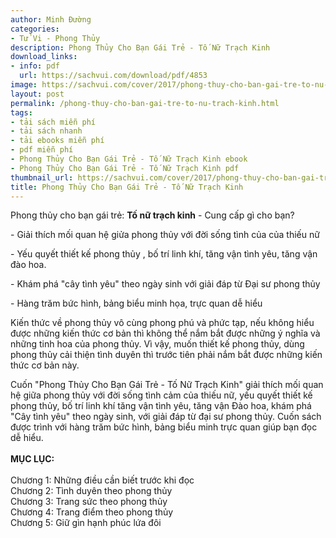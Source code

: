 ```yaml
---
author: Minh Đường
categories:
- Tử Vi - Phong Thủy
description: Phong Thủy Cho Bạn Gái Trẻ - Tố Nữ Trạch Kinh
download_links:
- info: pdf
  url: https://sachvui.com/download/pdf/4853
image: https://sachvui.com/cover/2017/phong-thuy-cho-ban-gai-tre-to-nu-trach-kinh.jpg
layout: post
permalink: /phong-thuy-cho-ban-gai-tre-to-nu-trach-kinh.html
tags:
- tải sách miễn phí
- tải sách nhanh
- tải ebooks miễn phí
- pdf miễn phí
- Phong Thủy Cho Bạn Gái Trẻ - Tố Nữ Trạch Kinh ebook
- Phong Thủy Cho Bạn Gái Trẻ - Tố Nữ Trạch Kinh pdf
thumbnail_url: https://sachvui.com/cover/2017/phong-thuy-cho-ban-gai-tre-to-nu-trach-kinh.jpg
title: Phong Thủy Cho Bạn Gái Trẻ - Tố Nữ Trạch Kinh
---
```


 <div class="item-desc text-justify"> <p>Phong thủy cho bạn gái trẻ: <strong>Tố nữ trạch kinh</strong> - Cung cấp gì cho bạn?</p><p>- Giải thích mối quan hệ giửa phong thủy với đời sống tình của của thiếu nữ</p><p>- Yếu quyết thiết kế phong thủy , bố trí linh khí, tăng vận tình yêu, tăng vận đào hoa.</p><p>- Khám phá "cây tình yêu" theo ngày sinh với giải đáp từ Đại sư phong thủy</p><p>- Hàng trăm bức hình, bảng biểu minh họa, trực quan dễ hiểu</p><p>Kiến thức về phong thủy vô cùng phong phú và phức tạp, nếu không hiểu được những kiến thức cơ bản thì không thể nắm bắt được những ý nghĩa và những tinh hoa của phong thủy. Vì vậy, muốn thiết kế phong thủy, dùng phong thủy cải thiện tình duyên thì trước tiên phải nắm bắt được những kiến thức cơ bản này.</p><p>Cuốn "Phong Thủy Cho Bạn Gái Trẻ - Tố Nữ Trạch Kinh" giải thích mối quan hệ giữa phong thủy với đời sống tình cảm của thiếu nữ, yếu quyết thiết kế phong thủy, bố trí linh khí tăng vận tình yêu, tăng vận Đào hoa, khám phá "Cây tình yêu" theo ngày sinh, với giải đáp từ đại sư phong thủy. Cuốn sách được trình với hàng trăm bức hình, bảng biểu minh trực quan giúp bạn đọc dễ hiểu.<br><br><strong>MỤC LỤC:</strong><br><br>Chương 1: Những điều cần biết trước khi đọc<br>Chương 2: Tình duyên theo phong thủy<br>Chương 3: Trang sức theo phong thủy<br>Chương 4: Trang điểm theo phong thủy<br>Chương 5: Giữ gìn hạnh phúc lứa đôi </p> </div>
